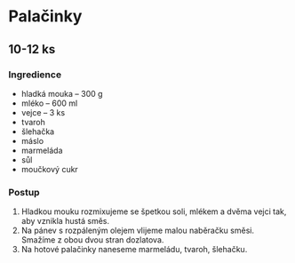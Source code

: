 # Palačinky

## 10-12 ks

### Ingredience

- hladká mouka – 300 g
- mléko – 600 ml
- vejce – 3 ks
- tvaroh
- šlehačka
- máslo
- marmeláda
- sůl
- moučkový cukr

### Postup

1. Hladkou mouku rozmixujeme se špetkou soli, mlékem a dvěma vejci tak, aby vznikla hustá směs.
2. Na pánev s rozpáleným olejem vlijeme malou naběračku směsi. Smažíme z obou dvou stran dozlatova.
3. Na hotové palačinky naneseme marmeládu, tvaroh, šlehačku.
